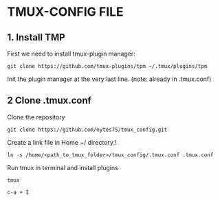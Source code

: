 # TMUX-CONFIG FILE

## 1. Install TMP
First we need to install tmux-plugin manager:

	git clone https://github.com/tmux-plugins/tpm ~/.tmux/plugins/tpm

Init the plugin manager at the very last line. (note: already in .tmux.conf)

## 2 Clone .tmux.conf
Clone the repository

	git clone https://github.com/nytes75/tmux_config.git

Create a link file in Home ~/ directory.!

	ln -s /home/<path_to_tmux_folder>/tmux_config/.tmux.conf .tmux.conf

Run tmux in terminal and install plugins

	tmux
	
	c-a + I

